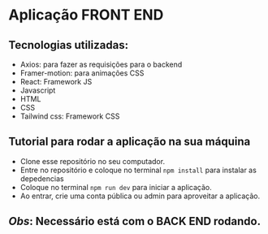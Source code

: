 # Aplicação FRONT END

## Tecnologias utilizadas: 

- Axios: para fazer as requisições para o backend
- Framer-motion: para animações CSS
- React: Framework JS
- Javascript
- HTML
- CSS
- Tailwind css: Framework CSS

## Tutorial para rodar a aplicação na sua máquina

- Clone esse repositório no seu computador.
- Entre no repositório e coloque no terminal `npm install` para instalar as depedencias
- Coloque no terminal `npm run dev` para iniciar a aplicação.
- Ao entrar, crie uma conta pública ou admin para aproveitar a aplicação.

## *Obs*: Necessário está com o BACK END rodando. 
